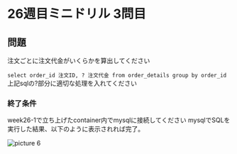 # 26週目ミニドリル 3問目

## 問題

注文ごとに注文代金がいくらかを算出してください

`select order_id 注文ID, ? 注文代金 from order_details group by order_id`
上記sqlの?部分に適切な処理を入れてください

### 終了条件
week26-1で立ち上げたcontainer内でmysqlに接続してください
mysqlでSQLを実行した結果、以下のように表示されれば完了。

![picture 6](../images/419465b20db537440082a940e8919100d89c64c0c0bc8951346568bd2f77316c.png)  
